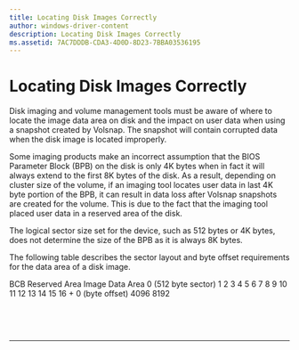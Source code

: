 ```yaml
---
title: Locating Disk Images Correctly
author: windows-driver-content
description: Locating Disk Images Correctly
ms.assetid: 7AC7DDDB-CDA3-4D0D-8D23-7BBA03536195
---
```


# Locating Disk Images Correctly


Disk imaging and volume management tools must be aware of where to locate the image data area on disk and the impact on user data when using a snapshot created by Volsnap. The snapshot will contain corrupted data when the disk image is located improperly.

Some imaging products make an incorrect assumption that the BIOS Parameter Block (BPB) on the disk is only 4K bytes when in fact it will always extend to the first 8K bytes of the disk. As a result, depending on cluster size of the volume, if an imaging tool locates user data in last 4K byte portion of the BPB, it can result in data loss after Volsnap snapshots are created for the volume. This is due to the fact that the imaging tool placed user data in a reserved area of the disk.

The logical sector size set for the device, such as 512 bytes or 4K bytes, does not determine the size of the BPB as it is always 8K bytes.

The following table describes the sector layout and byte offset requirements for the data area of a disk image.

BCB Reserved Area
Image Data Area
0 (512 byte sector)
1
2
3
4
5
6
7
8
9
10
11
12
13
14
15
16 +
0 (byte offset)
4096
8192
 

 

 


--------------------


